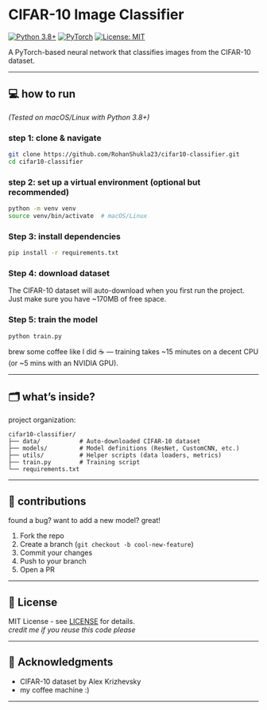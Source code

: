 # CIFAR-10 Image Classifier 

[![Python 3.8+](https://img.shields.io/badge/python-3.8%2B-blue.svg)](https://www.python.org/downloads/)
[![PyTorch](https://img.shields.io/badge/PyTorch-1.12%2B-orange.svg)](https://pytorch.org/)
[![License: MIT](https://img.shields.io/badge/License-MIT-yellow.svg)](https://opensource.org/licenses/MIT)

A PyTorch-based neural network that classifies images from the CIFAR-10 dataset.

---

## 💻 how to run
 
*(Tested on macOS/Linux with Python 3.8+)*

### step 1: clone & navigate
```bash
git clone https://github.com/RohanShukla23/cifar10-classifier.git
cd cifar10-classifier
```

### step 2: set up a virtual environment (optional but recommended)
```bash
python -m venv venv
source venv/bin/activate  # macOS/Linux
```

### Step 3: install dependencies
```bash
pip install -r requirements.txt
```

### Step 4: download dataset
The CIFAR-10 dataset will auto-download when you first run the project. Just make sure you have ~170MB of free space.

### Step 5: train the model
```bash
python train.py
```
brew some coffee like I did ☕ — training takes ~15 minutes on a decent CPU (or ~5 mins with an NVIDIA GPU).

---

## 🗂️ what’s inside?
project organization:
```
cifar10-classifier/
├── data/           # Auto-downloaded CIFAR-10 dataset
├── models/         # Model definitions (ResNet, CustomCNN, etc.)
├── utils/          # Helper scripts (data loaders, metrics)
├── train.py        # Training script
└── requirements.txt
```

---

## 🤝 contributions
found a bug? want to add a new model? great!  
1. Fork the repo  
2. Create a branch (`git checkout -b cool-new-feature`)  
3. Commit your changes  
4. Push to your branch  
5. Open a PR  

---

## 📜 License
MIT License - see [LICENSE](LICENSE) for details.  
*credit me if you reuse this code please*

---

## 🙏 Acknowledgments
- CIFAR-10 dataset by Alex Krizhevsky
- my coffee machine :)

---
